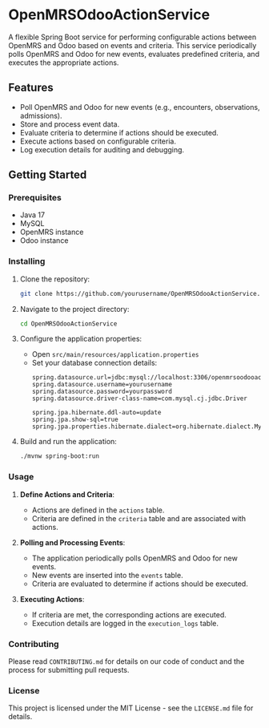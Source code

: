 # OpenMRSOdooActionService

A flexible Spring Boot service for performing configurable actions between OpenMRS and Odoo based on events and criteria. This service periodically polls OpenMRS and Odoo for new events, evaluates predefined criteria, and executes the appropriate actions.

## Features

- Poll OpenMRS and Odoo for new events (e.g., encounters, observations, admissions).
- Store and process event data.
- Evaluate criteria to determine if actions should be executed.
- Execute actions based on configurable criteria.
- Log execution details for auditing and debugging.

## Getting Started

### Prerequisites

- Java 17
- MySQL
- OpenMRS instance
- Odoo instance

### Installing

1. Clone the repository:
    ```sh
    git clone https://github.com/yourusername/OpenMRSOdooActionService.git
    ```

2. Navigate to the project directory:
    ```sh
    cd OpenMRSOdooActionService
    ```

3. Configure the application properties:
    - Open `src/main/resources/application.properties`
    - Set your database connection details:
      ```properties
      spring.datasource.url=jdbc:mysql://localhost:3306/openmrsoodooactionservice
      spring.datasource.username=yourusername
      spring.datasource.password=yourpassword
      spring.datasource.driver-class-name=com.mysql.cj.jdbc.Driver

      spring.jpa.hibernate.ddl-auto=update
      spring.jpa.show-sql=true
      spring.jpa.properties.hibernate.dialect=org.hibernate.dialect.MySQL5Dialect
      ```

4. Build and run the application:
    ```sh
    ./mvnw spring-boot:run
    ```

### Usage

1. **Define Actions and Criteria**:
    - Actions are defined in the `actions` table.
    - Criteria are defined in the `criteria` table and are associated with actions.

2. **Polling and Processing Events**:
    - The application periodically polls OpenMRS and Odoo for new events.
    - New events are inserted into the `events` table.
    - Criteria are evaluated to determine if actions should be executed.

3. **Executing Actions**:
    - If criteria are met, the corresponding actions are executed.
    - Execution details are logged in the `execution_logs` table.

### Contributing

Please read `CONTRIBUTING.md` for details on our code of conduct and the process for submitting pull requests.

### License

This project is licensed under the MIT License - see the `LICENSE.md` file for details.